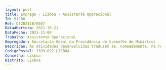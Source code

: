 ```yaml
--- 
layout: post
title: Emprego - Lisboa - Assistente Operacional
Id: 91280
Ref: OE202110/0507
DataAbertura: 2021-10-21
DataFecho: 2021-11-04
Trabalho: Assistente Operacional
Empregador: Secretaria-Geral da Presidência de Conselho de Ministros
Descricao: As atividades desenvolvidas traduzem se, nomeadamente, na realização das seguintes tarefas • Desempenhar funções de motorista de ligeiros, designadamente transporte de pessoas com educação, segurança e pontualidade • Assegurar o transporte de objetos ou mercadorias que lhe forem confiados • Cuidar do bom estado da viatura mantendo a sempre limpa e asseada.
CodigoPostal: 1399-022 LISBOA
Concelho: Lisboa
Distrito: Lisboa
--- 
```

